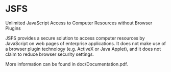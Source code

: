 JSFS
====

Unlimited JavaScript Access to Computer Resources without Browser Plugins

JSFS provides a secure solution to access computer resources by JavaScript on web pages of enterprise applications. It does not make use of a browser plugin technology (e.g. ActiveX or Java Applet), and it does not claim to reduce browser security settings. 

More information can be found in doc/Documentation.pdf.

